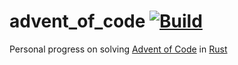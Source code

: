 # advent_of_code [![Build](https://github.com/McAJBen/advent_of_code/actions/workflows/build.yml/badge.svg)](https://github.com/McAJBen/advent_of_code/actions/workflows/build.yml)

Personal progress on solving [Advent of Code](https://adventofcode.com) in [Rust](https://www.rust-lang.org/)
